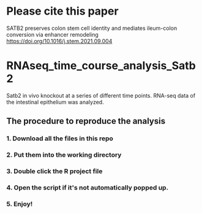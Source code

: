 # Please cite this paper
SATB2 preserves colon stem cell identity and mediates ileum-colon conversion via enhancer remodeling
https://doi.org/10.1016/j.stem.2021.09.004

# RNAseq_time_course_analysis_Satb2
Satb2 in vivo knockout at a series of different time points. RNA-seq data of the intestinal epithelium was analyzed.

## The procedure to reproduce the analysis
### 1. Download all the files in this repo
### 2. Put them into the working directory
### 3. Double click the R project file
### 4. Open the script if it's not automatically popped up.
### 5. Enjoy!
